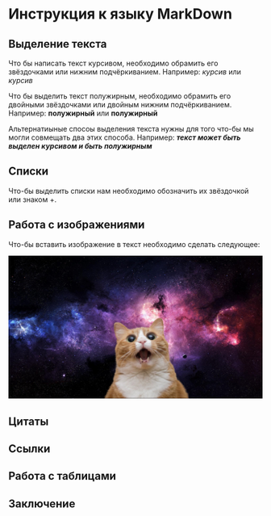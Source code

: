 # Инструкция к языку MarkDown

## Выделение текста 

Что бы написать текст курсивом, необходимо обрамить его звёздочками или нижним подчёркиванием. Например: *курсив* или _курсив_

Что бы выделить текст полужирным, необходимо обрамить его двойными звёздочками или двойным нижним подчёркиванием. Например: **полужирный** или __полужирный__

Альтернатиыные спосоы выделения текста нужны для того что-бы мы могли совмещать два этих способа. Например: **_текст может быть выделен курсивом и быть полужирным_**

## Списки

Что-бы выделить списки нам необходимо обозначить их звёздочкой или знаком +.

## Работа с изображениями 

Что-бы вставить изображение в текст необходимо сделать следующее: 

![Это котик](cat.jpg)

## Цитаты 

## Ссылки 

## Работа с таблицами 

## Заключение 
